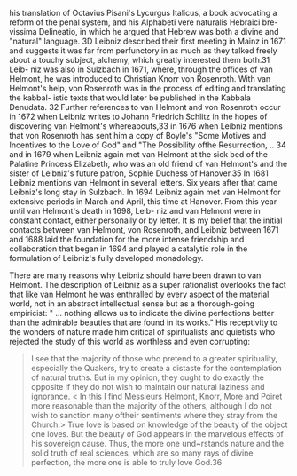 his translation of Octavius Pisani's Lycurgus Italicus, a book advocating a  reform of the penal system, and his Alphabeti vere naturalis Hebraici bre- vissima Delineatio, in which he argued that Hebrew was both a divine and  "natural" language. 3D Leibniz described their first meeting in Mainz in 1671 and suggests it was far from perfunctory in as much as they talked freely  about a touchy subject, alchemy, which greatly interested them both.31 Leib- niz was also in Sulzbach in 1671, where, through the offices of van Helmont,  he was introduced to Christian Knorr von Rosenroth. With van Helmont's  help, von Rosenroth was in the process of editing and translating the kabbal- istic texts that would later be published in the Kabbala Denudata. 32 Further  references to van Helmont and von Rosenroth occur in 1672 when Leibniz writes to Johann Friedrich Schlitz in the hopes of discovering van Helmont's whereabouts,33 in 1676 when Leibniz mentions that von Rosenroth has sent him a copy of Boyle's "Some Motives and Incentives to the Love of God" and "The Possibility ofthe Resurrection, .. 34 and in 1679 when Leibniz again met van Helmont at the sick bed of the Palatine Princess Elizabeth, who was an old friend of van Helmont's and the sister of Leibniz's future patron, Sophie Duchess of Hanover.35 In 1681 Leibniz mentions van Helmont in several letters. Six years after that came Leibniz's long stay in Sulzbach. In 1694 Leibniz again met van Helmont for extensive periods in March and April,  this time at Hanover. From this year until van Helmont's death in 1698, Leib- niz and van Helmont were in constant contact, either personally or by letter.  It is my belief that the initial contacts between van Helmont, von Rosenroth, and Leibniz between 1671 and 1688 laid the foundation for the more intense friendship and collaboration that began in 1694 and played a catalytic role in the formulation of Leibniz's fully developed monadology.

There are many reasons why Leibniz should have been drawn to van Helmont. The description of Leibniz as a super rationalist overlooks the fact that like van Helmont he was enthralled by every aspect of the material world, not in an abstract intellectual sense but as a thorough-going empiricist: " ... nothing allows us to indicate the divine perfections better than the admirable beauties that are found in its works." His receptivity to the wonders of nature made him critical of spiritualists and quietists who rejected the study of this world as worthless and even corrupting:

> I see that the majority of those who pretend to a greater spirituality, especially the Quakers, try to create a distaste for the contemplation of natural truths. But in my opinion, they ought to do exactly the opposite if they do not wish to maintain our natural laziness and ignorance. < In this I find Messieurs Helmont, Knorr, More and Poiret more reasonable than the majority of the others, although I do not wish to sanction many oftheir sentiments where they stray from the Church.> True love is based on knowledge of the beauty of the object one loves. But the beauty of God appears in the marvelous effects of his sovereign cause. Thus, the more one und~rstands nature and the solid truth of real sciences, which are so many rays of divine perfection, the more one is able to truly love God.36
